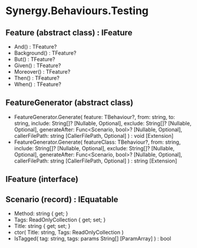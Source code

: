 ﻿# Synergy.Behaviours.Testing

## Feature<TFeature> (abstract class) : IFeature
 - And() : TFeature?
 - Background() : TFeature?
 - But() : TFeature?
 - Given() : TFeature?
 - Moreover() : TFeature?
 - Then() : TFeature?
 - When() : TFeature?

## FeatureGenerator (abstract class)
 - FeatureGenerator.Generate<TBehaviour>(
     feature: TBehaviour?,
     from: string,
     to: string,
     include: String[]? [Nullable, Optional],
     exclude: String[]? [Nullable, Optional],
     generateAfter: Func<Scenario, bool>? [Nullable, Optional],
     callerFilePath: string [CallerFilePath, Optional]
   ) : void [Extension]
 - FeatureGenerator.Generate<TBehaviour>(
     featureClass: TBehaviour?,
     from: string,
     include: String[]? [Nullable, Optional],
     exclude: String[]? [Nullable, Optional],
     generateAfter: Func<Scenario, bool>? [Nullable, Optional],
     callerFilePath: string [CallerFilePath, Optional]
   ) : string [Extension]

## IFeature (interface)

## Scenario (record) : IEquatable<Scenario>
 - Method: string { get; }
 - Tags: ReadOnlyCollection<string> { get; set; }
 - Title: string { get; set; }
 - ctor(
     Title: string,
     Tags: ReadOnlyCollection<string>
   )
 - IsTagged(
     tag: string,
     tags: params String[] [ParamArray]
   ) : bool

